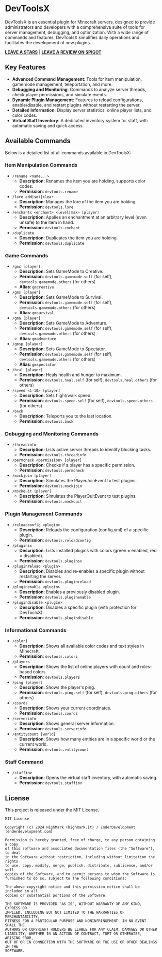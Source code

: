 # DevToolsX

DevToolsX is an essential plugin for Minecraft servers, designed to provide administrators and developers with a comprehensive suite of tools for server management, debugging, and optimization. With a wide range of commands and features, DevToolsX simplifies daily operations and facilitates the development of new plugins.

[**LEAVE A STARS**]([https://github.com/HighMark-31/Minecraft-Plugin-DevToolsX) | [**LEAVE A REVIEW ON SPIGOT**](https://www.spigotmc.org/resources/devtoolsx.128927/)

## Key Features

- **Advanced Command Management**: Tools for item manipulation, gamemode management, teleportation, and more.
- **Debugging and Monitoring**: Commands to analyze server threads, check player permissions, and simulate events.
- **Dynamic Plugin Management**: Features to reload configurations, enable/disable, and restart plugins without restarting the server.
- **Detailed Information**: Display server statistics, online player lists, and color codes.
- **Virtual Staff Inventory**: A dedicated inventory system for staff, with automatic saving and quick access.

## Available Commands

Below is a detailed list of all commands available in DevToolsX:

### Item Manipulation Commands

-   `/rename <name...>`
    -   **Description**: Renames the item you are holding, supports color codes.
    -   **Permission**: `devtools.rename`
-   `/lore add|set|clear`
    -   **Description**: Manages the lore of the item you are holding.
    -   **Permission**: `devtools.lore`
-   `/enchantx <enchant> <level|max> [player]`
    -   **Description**: Applies an enchantment at an arbitrary level (even unsafe) to the item in hand.
    -   **Permission**: `devtools.enchant`
-   `/duplicate`
    -   **Description**: Duplicates the item you are holding.
    -   **Permission**: `devtools.duplicate`

### Game Commands

-   `/gmc [player]`
    -   **Description**: Sets GameMode to Creative.
    -   **Permission**: `devtools.gamemode.self` (for self), `devtools.gamemode.others` (for others)
    -   **Alias**: `gmcreative`
-   `/gms [player]`
    -   **Description**: Sets GameMode to Survival.
    -   **Permission**: `devtools.gamemode.self` (for self), `devtools.gamemode.others` (for others)
    -   **Alias**: `gmsurvival`
-   `/gma [player]`
    -   **Description**: Sets GameMode to Adventure.
    -   **Permission**: `devtools.gamemode.self` (for self), `devtools.gamemode.others` (for others)
    -   **Alias**: `gmadventure`
-   `/gmsp [player]`
    -   **Description**: Sets GameMode to Spectator.
    -   **Permission**: `devtools.gamemode.self` (for self), `devtools.gamemode.others` (for others)
    -   **Alias**: `gmspectator`
-   `/heal [player]`
    -   **Description**: Heals health and hunger to maximum.
    -   **Permission**: `devtools.heal.self` (for self), `devtools.heal.others` (for others)
-   `/speed <1-10> [player]`
    -   **Description**: Sets flight/walk speed.
    -   **Permission**: `devtools.speed.self` (for self), `devtools.speed.others` (for others)
-   `/back`
    -   **Description**: Teleports you to the last location.
    -   **Permission**: `devtools.back`

### Debugging and Monitoring Commands

-   `/threadinfo`
    -   **Description**: Lists active server threads to identify blocking tasks.
    -   **Permission**: `devtools.threadinfo`
-   `/permcheck <permission> [player]`
    -   **Description**: Checks if a player has a specific permission.
    -   **Permission**: `devtools.permcheck`
-   `/mockjoin [player]`
    -   **Description**: Simulates the PlayerJoinEvent to test plugins.
    -   **Permission**: `devtools.mockjoin`
-   `/mockquit [player]`
    -   **Description**: Simulates the PlayerQuitEvent to test plugins.
    -   **Permission**: `devtools.mockquit`

### Plugin Management Commands

-   `/reloadconfig <plugin>`
    -   **Description**: Reloads the configuration (config.yml) of a specific plugin.
    -   **Permission**: `devtools.reloadconfig`
-   `/pluginsx`
    -   **Description**: Lists installed plugins with colors (green = enabled, red = disabled).
    -   **Permission**: `devtools.pluginsx`
-   `/pluginreload <plugin>`
    -   **Description**: Disables and re-enables a specific plugin without restarting the server.
    -   **Permission**: `devtools.pluginreload`
-   `/pluginenable <plugin>`
    -   **Description**: Enables a previously disabled plugin.
    -   **Permission**: `devtools.pluginenable`
-   `/plugindisable <plugin>`
    -   **Description**: Disables a specific plugin (with protection for DevToolsX).
    -   **Permission**: `devtools.plugindisable`

### Informational Commands

-   `/colori`
    -   **Description**: Shows all available color codes and text styles in Minecraft.
    -   **Permission**: `devtools.colori`
-   `/players`
    -   **Description**: Shows the list of online players with count and roles-based colors.
    -   **Permission**: `devtools.players`
-   `/ping [player]`
    -   **Description**: Shows the player's ping.
    -   **Permission**: `devtools.ping.self` (for self), `devtools.ping.others` (for others)
-   `/coords`
    -   **Description**: Shows your current coordinates.
    -   **Permission**: `devtools.coords`
-   `/serverinfo`
    -   **Description**: Shows general server information.
    -   **Permission**: `devtools.serverinfo`
-   `/entitycount [world]`
    -   **Description**: Shows how many entities are in a specific world or the current world.
    -   **Permission**: `devtools.entitycount`

### Staff Command

-   `/staffinv`
    -   **Description**: Opens the virtual staff inventory, with automatic saving.
    -   **Permission**: `devtools.staffinv`


## License

This project is released under the MIT License.

```
MIT License

Copyright (c) 2024 HighMark (highmark.it) / EnderDevelopment (enderdevelopment.com)

Permission is hereby granted, free of charge, to any person obtaining a copy
of this software and associated documentation files (the "Software"), to deal
in the Software without restriction, including without limitation the rights
to use, copy, modify, merge, publish, distribute, sublicense, and/or sell
copies of the Software, and to permit persons to whom the Software is
furnished to do so, subject to the following conditions:

The above copyright notice and this permission notice shall be included in all
copies or substantial portions of the Software.

THE SOFTWARE IS PROVIDED "AS IS", WITHOUT WARRANTY OF ANY KIND, EXPRESS OR
IMPLIED, INCLUDING BUT NOT LIMITED TO THE WARRANTIES OF MERCHANTABILITY,
FITNESS FOR A PARTICULAR PURPOSE AND NONINFRINGEMENT. IN NO EVENT SHALL THE
AUTHORS OR COPYRIGHT HOLDERS BE LIABLE FOR ANY CLAIM, DAMAGES OR OTHER
LIABILITY, WHETHER IN AN ACTION OF CONTRACT, TORT OR OTHERWISE, ARISING FROM,
OUT OF OR IN CONNECTION WITH THE SOFTWARE OR THE USE OR OTHER DEALINGS IN THE
SOFTWARE.
```
